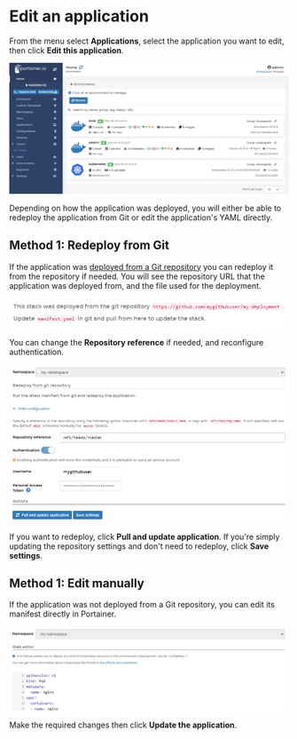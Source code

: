 # Edit an application

From the menu select **Applications**, select the application you want to edit, then click **Edit this application**.

![](../../../.gitbook/assets/2.9-applications-edit-1.gif)

Depending on how the application was deployed, you will either be able to redeploy the application from Git or edit the application's YAML directly.

## Method 1: Redeploy from Git

If the application was [deployed from a Git repository](manifest.md#option-1-git-repository) you can redeploy it from the repository if needed. You will see the repository URL that the application was deployed from, and the file used for the deployment.

![](../../../.gitbook/assets/2.9-applications-edit-2.png)

You can change the **Repository reference** if needed, and reconfigure authentication.

![](../../../.gitbook/assets/2.9-applications-edit-3.png)

If you want to redeploy, click **Pull and update application**. If you're simply updating the repository settings and don't need to redeploy, click **Save settings**.

## Method 1: Edit manually

If the application was not deployed from a Git repository, you can edit its manifest directly in Portainer.&#x20;

![](../../../.gitbook/assets/2.9-applications-edit-4.png)

Make the required changes then click **Update the application**.

